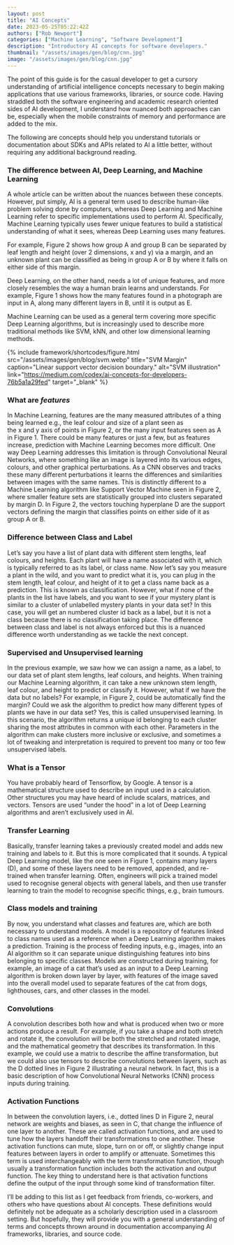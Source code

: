 ```yaml
---
layout: post
title: "AI Concepts"
date: 2023-05-25T05:22:42Z
authors: ["Rob Newport"]
categories: ["Machine Learning", "Software Development"]
description: "Introductory AI concepts for software developers."
thumbnail: "/assets/images/gen/blog/cnn.jpg"
image: "/assets/images/gen/blog/cnn.jpg"
---
```


The point of this guide is for the casual developer to get a cursory understanding of artificial intelligence concepts necessary to begin making applications that use various frameworks, libraries, or source code. Having straddled both the software engineering and academic research oriented sides of AI development, I understand how nuanced both approaches can be, especially when the mobile constraints of memory and performance are added to the mix.

The following are concepts should help you understand tutorials or documentation about SDKs and APIs related to AI a little better, without requiring any additional background reading.

### The difference between AI, Deep Learning, and Machine Learning

A whole article can be written about the nuances between these concepts. However, put simply, AI is a general term used to describe human-like problem solving done by computers, whereas Deep Learning and Machine Learning refer to specific implementations used to perform AI. Specifically, Machine Learning typically uses fewer unique features to build a statistical understanding of what it sees, whereas Deep Learning uses many features.

For example, Figure 2 shows how group A and group B can be separated by leaf length and height (over 2 dimensions, x and y) via a margin, and an unknown plant can be classified as being in group A or B by where it falls on either side of this margin.

Deep Learning, on the other hand, needs a lot of unique features, and more closely resembles the way a human brain learns and understands. For example, Figure 1 shows how the many features found in a photograph are input in A, along many different layers in B, until it is output as E.

Machine Learning can be used as a general term covering more specific Deep Learning algorithms, but is increasingly used to describe more traditional methods like SVM, kNN, and other low dimensional learning methods.

{% include framework/shortcodes/figure.html src="/assets/images/gen/blog/svm.webp" title="SVM Margin" caption="Linear support vector decision boundary." alt="SVM illustration" link="https://medium.com/codex/ai-concepts-for-developers-76b5a1a29fed" target="_blank" %}

### What are _features_

In Machine Learning, features are the many measured attributes of a thing being learned e.g., the leaf colour and size of a plant seen as the x and y axis of points in Figure 2, or the many input features seen as A in Figure 1. There could be many features or just a few, but as features increase, prediction with Machine Learning becomes more difficult. One way Deep Learning addresses this limitation is through Convolutional Neural Networks, where something like an image is layered into its various edges, colours, and other graphical perturbations. As a CNN observes and tracks these many different perturbations it learns the differences and similarities between images with the same names. This is distinctly different to a Machine Learning algorithm like Support Vector Machine seen in Figure 2, where smaller feature sets are statistically grouped into clusters separated by margin D. In Figure 2, the vectors touching hyperplane D are the support vectors defining the margin that classifies points on either side of it as group A or B.

### Difference between Class and Label

Let’s say you have a list of plant data with different stem lengths, leaf colours, and heights. Each plant will have a name associated with it, which is typically referred to as its label, or class name. Now let’s say you measure a plant in the wild, and you want to predict what it is, you can plug in the stem length, leaf colour, and height of it to get a class name back as a prediction. This is known as classification. However, what if none of the plants in the list have labels, and you want to see if your mystery plant is similar to a cluster of unlabelled mystery plants in your data set? In this case, you will get an numbered cluster id back as a label, but it is not a class because there is no classification taking place. The difference between class and label is not always enforced but this is a nuanced difference worth understanding as we tackle the next concept.

### Supervised and Unsupervised learning

In the previous example, we saw how we can assign a name, as a label, to our data set of plant stem lengths, leaf colours, and heights. When training our Machine Learning algorithm, it can take a new unknown stem length, leaf colour, and height to predict or classify it. However, what if we have the data but no labels? For example, in Figure 2, could be automatically find the margin? Could we ask the algorithm to predict how many different types of plants we have in our data set? Yes, this is called unsupervised learning. In this scenario, the algorithm returns a unique id belonging to each cluster sharing the most attributes in common with each other. Parameters in the algorithm can make clusters more inclusive or exclusive, and sometimes a lot of tweaking and interpretation is required to prevent too many or too few unsupervised labels.

### What is a Tensor

You have probably heard of Tensorflow, by Google. A tensor is a mathematical structure used to describe an input used in a calculation. Other structures you may have heard of include scalars, matrices, and vectors. Tensors are used “under the hood” in a lot of Deep Learning algorithms and aren’t exclusively used in AI.

### Transfer Learning

Basically, transfer learning takes a previously created model and adds new training and labels to it. But this is more complicated that it sounds. A typical Deep Learning model, like the one seen in Figure 1, contains many layers (D), and some of these layers need to be removed, appended, and re-trained when transfer learning. Often, engineers will pick a trained model used to recognise general objects with general labels, and then use transfer learning to train the model to recognise specific things, e.g., brain tumours.

### Class models and training

By now, you understand what classes and features are, which are both necessary to understand models. A model is a repository of features linked to class names used as a reference when a Deep Learning algorithm makes a prediction. Training is the process of feeding inputs, e.g., images, into an AI algorithm so it can separate unique distinguishing features into bins belonging to specific classes. Models are constructed during training, for example, an image of a cat that’s used as an input to a Deep Learning algorithm is broken down layer by layer, with features of the image saved into the overall model used to separate features of the cat from dogs, lighthouses, cars, and other classes in the model.

### Convolutions

A convolution describes both how and what is produced when two or more actions produce a result. For example, if you take a shape and both stretch and rotate it, the convolution will be both the stretched and rotated image, and the mathematical geometry that describes its transformation. In this example, we could use a matrix to describe the affine transformation, but we could also use tensors to describe convolutions between layers, such as the D dotted lines in Figure 2 illustrating a neural network. In fact, this is a basic description of how Convolutional Neural Networks (CNN) process inputs during training.

### Activation Functions

In between the convolution layers, i.e., dotted lines D in Figure 2, neural network are weights and biases, as seen in C, that change the influence of one layer to another. These are called activation functions, and are used to tune how the layers handoff their transformations to one another. These activation functions can mute, slope, turn on or off, or slightly change input features between layers in order to amplify or attenuate. Sometimes this term is used interchangeably with the term transformation function, though usually a transformation function includes both the activation and output function. The key thing to understand here is that activation functions define the output of the input through some kind of transformation filter.

I’ll be adding to this list as I get feedback from friends, co-workers, and others who have questions about AI concepts. These definitions would definitely not be adequate as a scholarly description used in a classroom setting. But hopefully, they will provide you with a general understanding of terms and concepts thrown around in documentation accompanying AI frameworks, libraries, and source code.

